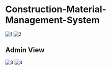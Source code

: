 # Construction-Material-Management-System
![1](https://user-images.githubusercontent.com/49120359/103098803-1e901400-4632-11eb-8115-b986bfda8b13.PNG)
![2](https://user-images.githubusercontent.com/49120359/103098814-28b21280-4632-11eb-8f41-1b93cfa9e96c.PNG)

## Admin View

![3](https://user-images.githubusercontent.com/49120359/103098858-5a2ade00-4632-11eb-89c6-490697e15d0f.PNG)
![4](https://user-images.githubusercontent.com/49120359/103098874-62831900-4632-11eb-9db3-815c0377ddb7.PNG)

